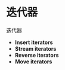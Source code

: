 # 迭代器

迭代器

* **Insert iterators**
* **Stream iterators**
* **Reverse iterators**
* **Move iterators**



